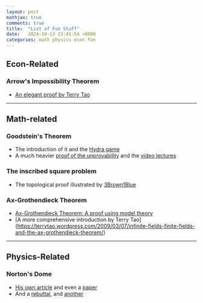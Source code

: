 ```yaml
---
layout: post
mathjax: true
comments: true
title:  "List of Fun Stuff"
date:   2024-10-13 23:41:54 +0000
categories: math physics econ fun
---
```



## Econ-Related
### Arrow's Impossibility Theorem
- [An elegant proof by Terry Tao](https://www.math.ucla.edu/~tao/arrow.pdf)

----

## Math-related

### Goodstein's Theorem
- The introduction of it and the [Hydra game](https://markkm.com/blog/killing-the-hydra/)
- A much heavier [proof of the unprovability](https://www.sas.upenn.edu/~htowsner/GoodsteinsTheorem.pdf) and the [video lectures](https://www.youtube.com/playlist?list=PLQ3mfuGfIEgKKVPy1mipMr3ofutgLnTU5)

### The inscribed square problem
- The topological proof illustrated by [3Brown1Blue](https://www.youtube.com/watch?v=AmgkSdhK4K8)

### Ax-Grothendieck Theorem
- [Ax-Grothendieck Theorem: A proof using model theory](https://mathmondays.com/ax-grothendieck)
- [A more comprehensive introduction by Terry Tao] (https://terrytao.wordpress.com/2009/03/07/infinite-fields-finite-fields-and-the-ax-grothendieck-theorem/)

----

## Physics-Related
### Norton's Dome
- [His own article](https://sites.pitt.edu/~jdnorton/Goodies/Dome/index.html) and even a [paper](https://personal.lse.ac.uk/robert49/teaching/methodologies/pdf/Norton.pdf)
- And a [rebuttal](https://blog.gruffdavies.com/2017/12/24/newtonian-physics-is-deterministic-sorry-norton/), and [another](https://sites.socsci.uci.edu/~dmalamen/bio/papers/NortonDome.pdf)
